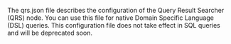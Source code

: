 The qrs.json file describes the configuration of the Query Result Searcher (QRS) node. You can use this file for native Domain Specific Language (DSL) queries. This configuration file does not take effect in SQL queries and will be deprecated soon.